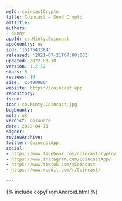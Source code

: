 ```yaml
---
wsId: coincastCrypto
title: Coincast — Send Crypto
altTitle: 
authors:
- danny
appId: co.Minty.Coincast
appCountry: us
idd: '1517543384'
released: '2021-07-21T07:00:00Z'
updated: 2022-03-30
version: 1.2.12
stars: 5
reviews: 19
size: '26490880'
website: https://coincast.app
repository: 
issue: 
icon: co.Minty.Coincast.jpg
bugbounty: 
meta: ok
verdict: nosource
date: 2022-04-11
signer: 
reviewArchive: 
twitter: CoincastApp
social:
- https://www.facebook.com/coincastcrypto/
- https://www.instagram.com/CoincastApp/
- https://www.tiktok.com/@Coincast
- https://www.reddit.com/r/Coincast/

---
```


{% include copyFromAndroid.html %}
